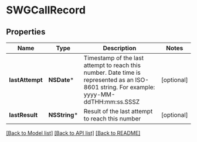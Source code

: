 # SWGCallRecord

## Properties
Name | Type | Description | Notes
------------ | ------------- | ------------- | -------------
**lastAttempt** | **NSDate*** | Timestamp of the last attempt to reach this number. Date time is represented as an ISO-8601 string. For example: yyyy-MM-ddTHH:mm:ss.SSSZ | [optional] 
**lastResult** | **NSString*** | Result of the last attempt to reach this number | [optional] 

[[Back to Model list]](../README.md#documentation-for-models) [[Back to API list]](../README.md#documentation-for-api-endpoints) [[Back to README]](../README.md)


